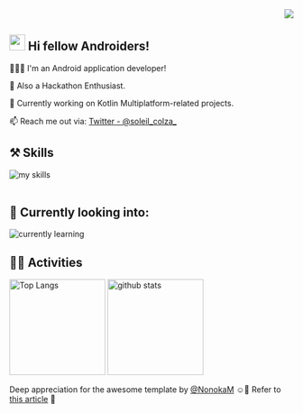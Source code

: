 <div align="right">
  <img src="https://komarev.com/ghpvc/?username=soleil-colza" />
</div>

## <img src="https://media.giphy.com/media/hvRJCLFzcasrR4ia7z/giphy.gif" width="28"> Hi fellow Androiders!

👩🏻‍💻 I'm an Android application developer!

🌊 Also a Hackathon Enthusiast.

🔭 Currently working on Kotlin Multiplatform-related projects.

📫 Reach me out via: [Twitter - @soleil_colza_](https://twitter.com/soleil_colza_)
<br>

## ⚒️ Skills
<img alt="my skills" src="https://skillicons.dev/icons?theme=dark&perline=8&i=kotlin,gradle,graphql,ktor,androidstudio,supabase,firebase,redhat" />
<br>
<br>

## 🌱 Currently looking into:
<img alt="currently learning" src="https://skillicons.dev/icons?theme=dark&perline=2&i=rust,ts" />
<br>

## 🏃‍♀️ Activities
<div align="left"> 
  <img alt="Top Langs" height="170px" src="https://github-readme-stats.vercel.app/api?username=soleil-colza&theme=vue-dark&layout=compact" />
  <img alt="github stats" height="170px" src="https://github-readme-stats.vercel.app/api/top-langs/?username=soleil-colza&theme=vue-dark&layout=compact" />
</div>

Deep appreciation for the awesome template by [@NonokaM](https://github.com/NonokaM) ☺️🫶 
Refer to [this article](https://qiita.com/mmnn/items/cf465d271171cba8bd51) 🙌

